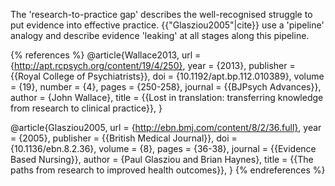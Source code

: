 The 'research-to-practice gap' describes the well-recognised struggle to put evidence into effective practice. {{"Glasziou2005"|cite}} use a 'pipeline' analogy and describe evidence 'leaking' at all stages along this pipeline.

{% references %}
@article{Wallace2013,
  url = {http://apt.rcpsych.org/content/19/4/250},
  year = {2013},
  publisher = {{Royal College of Psychiatrists}},
  doi = {10.1192/apt.bp.112.010389},
  volume = {19},
  number = {4},
  pages = {250-258},
  journal = {{BJPsych Advances}},
  author = {John Wallace},
  title = {{Lost in translation: transferring knowledge from research to clinical practice}},
}

@article{Glasziou2005,
  url = {http://ebn.bmj.com/content/8/2/36.full},
  year = {2005},
  publisher = {{British Medical Journal}},
  doi = {10.1136/ebn.8.2.36},
  volume = {8},
  pages = {36-38},
  journal = {{Evidence Based Nursing}},
  author = {Paul Glasziou and Brian Haynes},
  title = {{The paths from research to improved health outcomes}},
}
{% endreferences %}